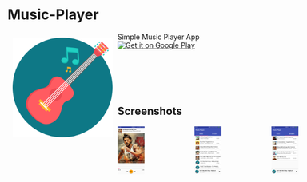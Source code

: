 # Music-Player

<img src="/app/src/main/res/mipmap/ic_launcher.png" align="left" width="200" hspace="10" vspace="10">
Simple Music Player App </br>

<div style="display:flex;" >
<a href="https://play.google.com/store/apps/details?id=com.kapil.kapil.algosexplained">
    <img alt="Get it on Google Play"
        height="80"
        src="https://play.google.com/intl/en_us/badges/images/generic/en_badge_web_generic.png" />
</a>
</div>

</br> </br>
</br> </br>

## Screenshots
<div style="display:flex;" >
<img  src="Screenshot/Screenshot1.png" width="19%" >
<img style="margin-left:100px;" src="Screenshot/Screenshot2.png" width="19%" >
<img style="margin-left:100px;" src="Screenshot/Screenshot3.png" width="19%" >

</div>
